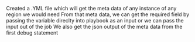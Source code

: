 Created a .YML file which will get the meta data of any instance of any region we would need 
From that meta data, we can get the required field by passing the variable direclty into playbook as an input or we can pass the input out of the job 
We also get the json output of the meta data from the first debug statement
